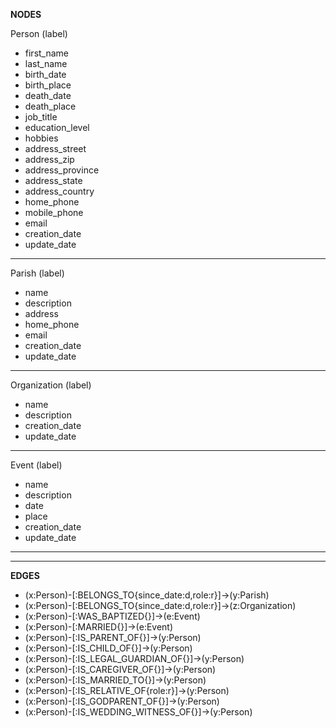 **NODES**

Person (label)
* first_name
* last_name
* birth_date
* birth_place
* death_date
* death_place
* job_title
* education_level
* hobbies
* address_street
* address_zip
* address_province
* address_state
* address_country
* home_phone
* mobile_phone
* email
* creation_date
* update_date
    
---

Parish (label)
* name
* description
* address
* home_phone
* email
* creation_date
* update_date

---

Organization (label)
* name
* description
* creation_date
* update_date

---

Event (label)
* name
* description
* date
* place
* creation_date
* update_date

---
---

**EDGES**

* (x:Person)-[:BELONGS_TO{since_date:d,role:r}]->(y:Parish)
* (x:Person)-[:BELONGS_TO{since_date:d,role:r}]->(z:Organization)
* (x:Person)-[:WAS_BAPTIZED{}]->(e:Event)
* (x:Person)-[:MARRIED{}]->(e:Event)
* (x:Person)-[:IS_PARENT_OF{}]->(y:Person)
* (x:Person)-[:IS_CHILD_OF{}]->(y:Person)
* (x:Person)-[:IS_LEGAL_GUARDIAN_OF{}]->(y:Person)
* (x:Person)-[:IS_CAREGIVER_OF{}]->(y:Person)
* (x:Person)-[:IS_MARRIED_TO{}]->(y:Person)
* (x:Person)-[:IS_RELATIVE_OF{role:r}]->(y:Person)
* (x:Person)-[:IS_GODPARENT_OF{}]->(y:Person)
* (x:Person)-[:IS_WEDDING_WITNESS_OF{}]->(y:Person)